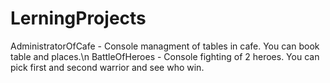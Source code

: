 # LerningProjects
AdministratorOfCafe - Console managment of tables in cafe. You can book table and places.\n
BattleOfHeroes - Console fighting of 2 heroes. You can pick first and second warrior and see who win.
